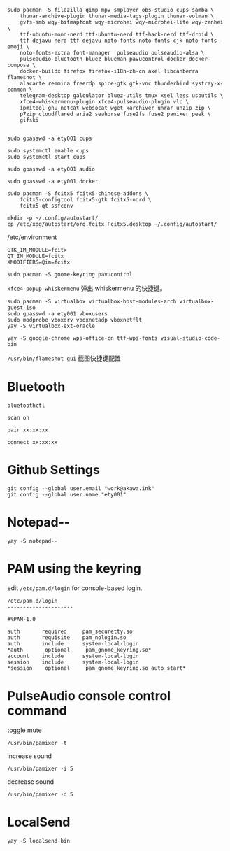 ```
sudo pacman -S filezilla gimp mpv smplayer obs-studio cups samba \
    thunar-archive-plugin thunar-media-tags-plugin thunar-volman \
    gvfs-smb wqy-bitmapfont wqy-microhei wqy-microhei-lite wqy-zenhei \
    ttf-ubuntu-mono-nerd ttf-ubuntu-nerd ttf-hack-nerd ttf-droid \
    ttf-dejavu-nerd ttf-dejavu noto-fonts noto-fonts-cjk noto-fonts-emoji \
    noto-fonts-extra font-manager  pulseaudio pulseaudio-alsa \
    pulseaudio-bluetooth bluez blueman pavucontrol docker docker-compose \
    docker-buildx firefox firefox-i18n-zh-cn axel libcanberra flameshot \
    alacarte remmina freerdp spice-gtk gtk-vnc thunderbird systray-x-common \
    telegram-desktop galculator bluez-utils tmux xsel less usbutils \
    xfce4-whiskermenu-plugin xfce4-pulseaudio-plugin vlc \
    ipmitool gnu-netcat websocat wget xarchiver unrar unzip zip \
    p7zip cloudflared aria2 seahorse fuse2fs fuse2 pamixer peek \
    gifski


sudo gpasswd -a ety001 cups

sudo systemctl enable cups
sudo systemctl start cups

sudo gpasswd -a ety001 audio

sudo gpasswd -a ety001 docker

sudo pacman -S fcitx5 fcitx5-chinese-addons \
    fcitx5-configtool fcitx5-gtk fcitx5-nord \
    fcitx5-qt ssfconv
```

```
mkdir -p ~/.config/autostart/
cp /etc/xdg/autostart/org.fcitx.Fcitx5.desktop ~/.config/autostart/
```

/etc/environment
```
GTK_IM_MODULE=fcitx
QT_IM_MODULE=fcitx
XMODIFIERS=@im=fcitx
```

```
sudo pacman -S gnome-keyring pavucontrol
```

`xfce4-popup-whiskermenu` 弹出 whiskermenu 的快捷键。

```
sudo pacman -S virtualbox virtualbox-host-modules-arch virtualbox-guest-iso
sudo gpasswd -a ety001 vboxusers
sudo modprobe vboxdrv vboxnetadp vboxnetflt
yay -S virtualbox-ext-oracle
```

```
yay -S google-chrome wps-office-cn ttf-wps-fonts visual-studio-code-bin
```

`/usr/bin/flameshot gui` 截图快捷键配置


# Bluetooth

```
bluetoothctl

scan on

pair xx:xx:xx

connect xx:xx:xx

```

# Github Settings
```
git config --global user.email "work@akawa.ink"
git config --global user.name "ety001"
```

# Notepad--
```
yay -S notepad--
```

# PAM using the keyring

edit `/etc/pam.d/login` for console-based login.

```
/etc/pam.d/login
---------------------

#%PAM-1.0

auth       required     pam_securetty.so
auth       requisite    pam_nologin.so
auth       include      system-local-login
*auth       optional     pam_gnome_keyring.so*
account    include      system-local-login
session    include      system-local-login
*session    optional     pam_gnome_keyring.so auto_start*

```

# PulseAudio console control command

toggle mute
```
/usr/bin/pamixer -t
```

increase sound
```
/usr/bin/pamixer -i 5
```

decrease sound
```
/usr/bin/pamixer -d 5
```

# LocalSend

```
yay -S localsend-bin
```
